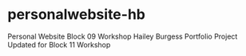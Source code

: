 # personalwebsite-hb
Personal Website Block 09 Workshop 
Hailey Burgess Portfolio Project <br>
Updated for Block 11 Workshop
